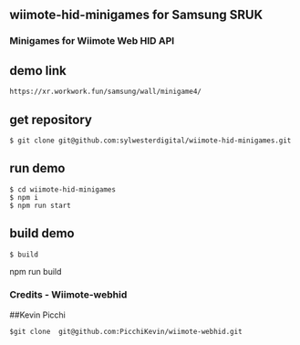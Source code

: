 ## wiimote-hid-minigames for Samsung SRUK
### Minigames for Wiimote Web HID API

## demo link
```
https://xr.workwork.fun/samsung/wall/minigame4/
```

## get repository
```
$ git clone git@github.com:sylwesterdigital/wiimote-hid-minigames.git
```

## run demo
```
$ cd wiimote-hid-minigames
$ npm i
$ npm run start
```

## build demo
```
$ build
```
npm run build

### Credits - Wiimote-webhid
##Kevin Picchi
```
$git clone  git@github.com:PicchiKevin/wiimote-webhid.git
```

